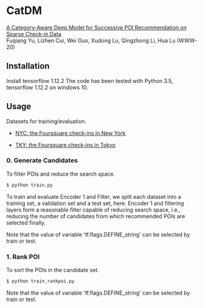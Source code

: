 # CatDM
[A Category-Aware Deep Model for Successive POI Recommendation on Sparse Check-in Data](https://dl.acm.org/doi/pdf/10.1145/3366423.3380202)  
Fuqiang Yu, Lizhen Cui, Wei Guo, Xudong Lu, Qingzhong Li, Hua Lu (WWW-20)

## Installation
Install tensorflow 1.12.2
The code has been tested with Python 3.5, tensorflow 1.12.2 on windows 10.

## Usage

Datasets for training/evaluation.

- [NYC: the Foursquare check-ins in New York](https://www.kaggle.com/chetanism/foursquare-nyc-and-tokyo-checkin-dataset/version/2#)

- [TKY: the Foursquare check-ins in Tokyo](https://www.kaggle.com/chetanism/foursquare-nyc-and-tokyo-checkin-dataset/version/2#)

### 0. Generate Candidates

To filter POIs and reduce the search space.
```bash
$ python train.py
```
To train and evaluate Encoder 1 and Filter, we split each dataset into a training set, a validation set and a test set, here. Encoder 1 and filtering layers form a reasonable filter capable of reducing search space, i.e., reducing the number of candidates from which recommended POIs are selected finally.

Note that the value of variable 'tf.flags.DEFINE_string' can be selected by train or test.

### 1. Rank POI

To sort the POIs in the candidate set.

```bash
$ python train_rankpoi.py
```
Note that the value of variable 'tf.flags.DEFINE_string' can be selected by train or test.
